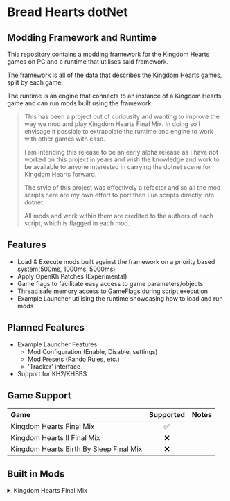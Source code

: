 # Bread Hearts dotNet

## Modding Framework and Runtime
This repository contains a modding framework for the Kingdom Hearts games on PC and a runtime that utilises said framework.

The framework is all of the data that describes the Kingdom Hearts games, split by each game.

The runtime is an engine that connects to an instance of a Kingdom Hearts game and can run mods built using the framework.

>This has been a project out of curiousity and wanting to improve the way we mod and play Kingdom Hearts Final Mix.
>In doing so I envisage it possible to extrapolate the runtime and engine to work with other games with ease.
>
>I am intending this release to be an early alpha release as I have not worked on this project in years
>and wish the knowledge and work to be available to anyone interested in carrying the dotnet scene for Kingdom Hearts forward.
> 
> The style of this project was effectively a refactor and so all the mod scripts here are my own effort to port then Lua scripts directly into dotnet.
> 
> All mods and work within them are credited to the authors of each script, which is flagged in each mod.

##  Features
 - Load & Execute mods built against the framework on a priority based system(500ms, 1000ms, 5000ms)
 - Apply OpenKh Patches (Experimental)
 - Game flags to facilitate easy access to game parameters/objects
 - Thread safe memory access to GameFlags during script execution
 - Example Launcher utilising the runtime showcasing how to load and run mods
##  Planned Features
  - Example Launcher Features
      - Mod Configuration (Enable, Disable, settings)
      - Mod Presets (Rando Rules, etc.)
      - 'Tracker' interface
  - Support for KH2/KHBBS

## Game Support

| Game                                    | Supported | Notes |
|:----------------------------------------|:---------:|------:|
| Kingdom Hearts Final Mix                |     ✅     |       |
| Kingdom Hearts II Final Mix             |     ❌     |       |
| Kingdom Hearts Birth By Sleep Final Mix |     ❌     |       |

## Built in Mods

<details>

<summary>Kingdom Hearts Final Mix</summary>
    - Save Anywhere
    

</details>

